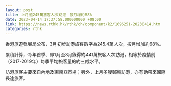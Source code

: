 ```yaml
---
layout: post
title: 上月逾245萬旅客人次訪港　按月增約68%
date: 2023-04-14 17:37:58.000000000 +08:00
link: https://news.rthk.hk/rthk/ch/component/k2/1696251-20230414.htm
categories: rthk
---
```


香港旅遊發展局公布，3月初步訪港旅客數字為245.4萬人次，按月增加約68%。

累積計算，今年首季、即1月至3月錄得約441萬旅客人次訪港，相等於疫情前（2017-2019年）每季平均旅客量的約三成水平。

訪港旅客主要來自內地及東南亞市場；另外，上月多艘郵輪訪港，亦有助帶來國際長途旅客。
